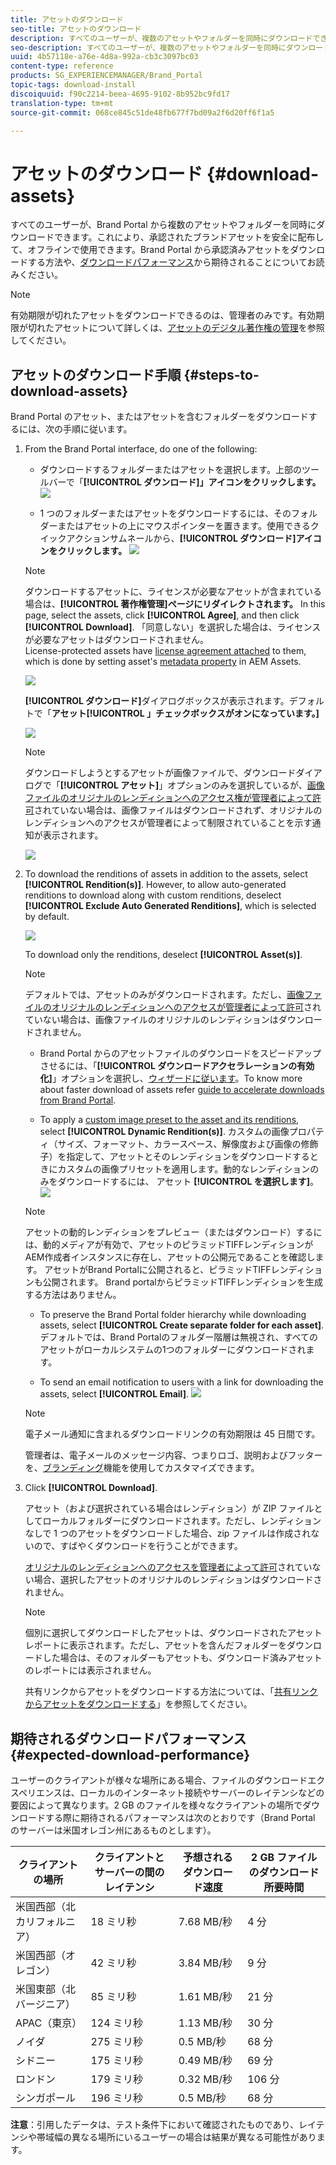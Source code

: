 ```yaml
---
title: アセットのダウンロード
seo-title: アセットのダウンロード
description: すべてのユーザーが、複数のアセットやフォルダーを同時にダウンロードできます。これにより、承認されたブランドアセットを安全に配布して、オフラインで使用できます。
seo-description: すべてのユーザーが、複数のアセットやフォルダーを同時にダウンロードできます。これにより、承認されたブランドアセットを安全に配布して、オフラインで使用できます。
uuid: 4b57118e-a76e-4d8a-992a-cb3c3097bc03
content-type: reference
products: SG_EXPERIENCEMANAGER/Brand_Portal
topic-tags: download-install
discoiquuid: f90c2214-beea-4695-9102-8b952bc9fd17
translation-type: tm+mt
source-git-commit: 068ce845c51de48fb677f7bd09a2f6d20ff6f1a5

---
```



# アセットのダウンロード {#download-assets}

すべてのユーザーが、Brand Portal から複数のアセットやフォルダーを同時にダウンロードできます。これにより、承認されたブランドアセットを安全に配布して、オフラインで使用できます。Brand Portal から承認済みアセットをダウンロードする方法や、[ダウンロードパフォーマンス](../using/brand-portal-download-users.md#main-pars-header)から期待されることについてお読みください。

>[!NOTE]
>
>有効期限が切れたアセットをダウンロードできるのは、管理者のみです。有効期限が切れたアセットについて詳しくは、[アセットのデジタル著作権の管理](../using/manage-digital-rights-of-assets.md)を参照してください。

## アセットのダウンロード手順 {#steps-to-download-assets}

Brand Portal のアセット、またはアセットを含むフォルダーをダウンロードするには、次の手順に従います。

1. From the Brand Portal interface, do one of the following:

   * ダウンロードするフォルダーまたはアセットを選択します。上部のツールバーで「**[!UICONTROL ダウンロード]」アイコンをクリックします。**
   ![](assets/downloadassets-1.png)

   * 1 つのフォルダーまたはアセットをダウンロードするには、そのフォルダーまたはアセットの上にマウスポインターを置きます。使用できるクイックアクションサムネールから、**[!UICONTROL ダウンロード]アイコンをクリックします。**
   ![](assets/downloadsingleasset-1.png)

   >[!NOTE]
   >
   >ダウンロードするアセットに、ライセンスが必要なアセットが含まれている場合は、**[!UICONTROL 著作権管理]ページにリダイレクトされます。** In this page, select the assets, click **[!UICONTROL Agree]**, and then click **[!UICONTROL Download]**. 「同意しない」を選択した場合は、ライセンスが必要なアセットはダウンロードされません。\
   >License-protected assets have [license agreement attached](https://helpx.adobe.com/experience-manager/6-5/assets/using/drm.html#DigitalRightsManagementinAssets) to them, which is done by setting asset's [metadata property](https://helpx.adobe.com/experience-manager/6-5/assets/using/drm.html#DigitalRightsManagementinAssets) in AEM Assets.

   ![](assets/licensed-asset-download-1.png)

   **[!UICONTROL ダウンロード]**&#x200B;ダイアログボックスが表示されます。デフォルトで「**アセット[!UICONTROL 」チェックボックスがオンになっています。]**

   ![](assets/donload-assets-dialog-1.png)

   >[!NOTE]
   >
   >ダウンロードしようとするアセットが画像ファイルで、ダウンロードダイアログで「**[!UICONTROL アセット]**」オプションのみを選択しているが、[画像ファイルのオリジナルのレンディションへのアクセス権が管理者によって許可](../using/brand-portal-adding-users.md#main-pars-procedure-202029708)されていない場合は、画像ファイルはダウンロードされず、オリジナルのレンディションへのアクセスが管理者によって制限されていることを示す通知が表示されます。

   ![](assets/restrictaccess-note.png)

2. To download the renditions of assets in addition to the assets, select **[!UICONTROL Rendition(s)]**. However, to allow auto-generated renditions to download along with custom renditions, deselect **[!UICONTROL Exclude Auto Generated Renditions]**, which is selected by default.

   ![](assets/exclude-auto-renditions.png)

   To download only the renditions, deselect **[!UICONTROL Asset(s)]**.

   >[!NOTE]
   >
   >デフォルトでは、アセットのみがダウンロードされます。ただし、[画像ファイルのオリジナルのレンディションへのアクセスが管理者によって許可](../using/brand-portal-adding-users.md#main-pars-procedure-202029708)されていない場合は、画像ファイルのオリジナルのレンディションはダウンロードされません。

   * Brand Portal からのアセットファイルのダウンロードをスピードアップさせるには、「**[!UICONTROL ダウンロードアクセラレーションの有効化]**」オプションを選択し、[ウィザードに従います](../using/accelerated-download.md#main-pars-header-405749062)。To know more about faster download of assets refer [guide to accelerate downloads from Brand Portal](../using/accelerated-download.md).

   * To apply a [custom image preset to the asset and its renditions](../using/brand-portal-image-presets.md#applyimagepresetswhendownloadingimages), select **[!UICONTROL Dynamic Rendition(s)]**. カスタムの画像プロパティ（サイズ、フォーマット、カラースペース、解像度および画像の修飾子）を指定して、アセットとそのレンディションをダウンロードするときにカスタムの画像プリセットを適用します。動的なレンディションのみをダウンロードするには、 アセット **[!UICONTROL を選択します]**。
   ![](assets/dynamic-renditions.png)

   >[!NOTE]
   >
   >アセットの動的レンディションをプレビュー（またはダウンロード）するには、動的メディアが有効で、アセットのピラミッドTIFFレンディションがAEM作成者インスタンスに存在し、アセットの公開元であることを確認します。 アセットがBrand Portalに公開されると、ピラミッドTIFFレンディションも公開されます。 Brand portalからピラミッドTIFFレンディションを生成する方法はありません。

   * To preserve the Brand Portal folder hierarchy while downloading assets, select **[!UICONTROL Create separate folder for each asset]**. デフォルトでは、Brand Portalのフォルダー階層は無視され、すべてのアセットがローカルシステムの1つのフォルダーにダウンロードされます。

   * To send an email notification to users with a link for downloading the assets, select **[!UICONTROL Email]**.
   ![](assets/download-link.png)

   >[!NOTE]
   >
   >電子メール通知に含まれるダウンロードリンクの有効期限は 45 日間です。
   >
   >管理者は、電子メールのメッセージ内容、つまりロゴ、説明およびフッターを、[ブランディング](../using/brand-portal-branding.md)機能を使用してカスタマイズできます。

3. Click **[!UICONTROL Download]**.

   アセット（および選択されている場合はレンディション）が ZIP ファイルとしてローカルフォルダーにダウンロードされます。ただし、レンディションなしで 1 つのアセットをダウンロードした場合、zip ファイルは作成されないので、すばやくダウンロードを行うことができます。

   [オリジナルのレンディションへのアクセスを管理者によって許可](../using/brand-portal-adding-users.md#main-pars-procedure-202029708)されていない場合、選択したアセットのオリジナルのレンディションはダウンロードされません。

   >[!NOTE]
   >
   >個別に選択してダウンロードしたアセットは、ダウンロードされたアセットレポートに表示されます。ただし、アセットを含んだフォルダーをダウンロードした場合は、そのフォルダーもアセットも、ダウンロード済みアセットのレポートには表示されません。

   共有リンクからアセットをダウンロードする方法については、「[共有リンクからアセットをダウンロードする](../using/brand-portal-link-share.md#main-pars-header-1703469193)」を参照してください。

## 期待されるダウンロードパフォーマンス {#expected-download-performance}

ユーザーのクライアントが様々な場所にある場合、ファイルのダウンロードエクスペリエンスは、ローカルのインターネット接続やサーバーのレイテンシなどの要因によって異なります。2 GB のファイルを様々なクライアントの場所でダウンロードする際に期待されるパフォーマンスは次のとおりです（Brand Portal のサーバーは米国オレゴン州にあるものとします）。

| クライアントの場所 | クライアントとサーバーの間のレイテンシ | 予想されるダウンロード速度 | 2 GB ファイルのダウンロード所要時間 |
|-------------------------|-----------------------------------|-------------------------|------------------------------------|
| 米国西部（北カリフォルニア） | 18 ミリ秒 | 7.68 MB/秒 | 4 分 |
| 米国西部（オレゴン） | 42 ミリ秒 | 3.84 MB/秒 | 9 分 |
| 米国東部（北バージニア） | 85 ミリ秒 | 1.61 MB/秒 | 21 分 |
| APAC（東京） | 124 ミリ秒 | 1.13 MB/秒 | 30 分 |
| ノイダ | 275 ミリ秒 | 0.5 MB/秒 | 68 分 |
| シドニー | 175 ミリ秒 | 0.49 MB/秒 | 69 分 |
| ロンドン | 179 ミリ秒 | 0.32 MB/秒 | 106 分 |
| シンガポール | 196 ミリ秒 | 0.5 MB/秒 | 68 分 |

**注意**：引用したデータは、テスト条件下において確認されたものであり、レイテンシや帯域幅の異なる場所にいるユーザーの場合は結果が異なる可能性があります。
